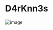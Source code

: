 # D4rKnn3s
![image](https://github.com/user-attachments/assets/cee6ab04-dc21-460c-a8f8-66383bae0a99)
